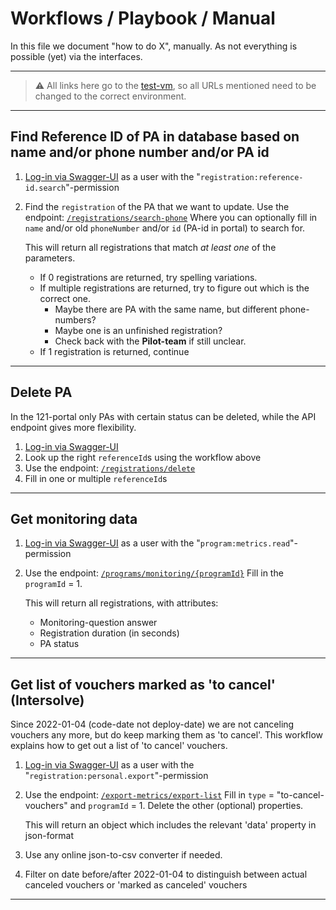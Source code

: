 # Workflows / Playbook / Manual

In this file we document "how to do X", manually. As not everything is possible (yet) via the interfaces.

---

> ⚠️ All links here go to the [test-vm](https://test-vm.121.global/), so all URLs mentioned need to be changed to the correct environment.

---

## Find Reference ID of PA in database based on name and/or phone number and/or PA id

1. [Log-in via Swagger-UI](./README.md#api-sign-uplog-in) as a user with the "`registration:reference-id.search`"-permission
2. Find the `registration` of the PA that we want to update.
   Use the endpoint: [`/registrations/search-phone`](https://test-vm.121.global/121-service/docs/#/registrations/post_registrations_search_phone)
   Where you can optionally fill in `name` and/or old `phoneNumber` and/or `id` (PA-id in portal) to search for.

   This will return all registrations that match _at least one_ of the parameters.

   - If 0 registrations are returned, try spelling variations.
   - If multiple registrations are returned, try to figure out which is the correct one.
     - Maybe there are PA with the same name, but different phone-numbers?
     - Maybe one is an unfinished registration?
     - Check back with the **Pilot-team** if still unclear.
   - If 1 registration is returned, continue

---

## Delete PA

In the 121-portal only PAs with certain status can be deleted, while the API endpoint gives more flexibility.

1. [Log-in via Swagger-UI](./README.md#api-sign-uplog-in)
2. Look up the right `referenceId`s using the workflow above
3. Use the endpoint: [`/registrations/delete`](https://test-vm.121.global/121-service/docs/#/registrations/post_registrations_delete)
4. Fill in one or multiple `referenceId`s

---

## Get monitoring data

1. [Log-in via Swagger-UI](./README.md#api-sign-uplog-in) as a user with the "`program:metrics.read`"-permission
2. Use the endpoint: [`/programs/monitoring/{programId}`](https://test-vm.121.global/121-service/docs/#/programs/get_programs_monitoring__programId_)
   Fill in the `programId` = 1.

   This will return all registrations, with attributes:

   - Monitoring-question answer
   - Registration duration (in seconds)
   - PA status

---

## Get list of vouchers marked as 'to cancel' (Intersolve)

Since 2022-01-04 (code-date not deploy-date) we are not canceling vouchers any more, but do keep marking them as 'to cancel'.
This workflow explains how to get out a list of 'to cancel' vouchers.

1. [Log-in via Swagger-UI](./README.md#api-sign-uplog-in) as a user with the "`registration:personal.export`"-permission
2. Use the endpoint: [`/export-metrics/export-list`](https://test-vm.121.global/121-service/docs/#/export-metrics/post_export_metrics_export_list)
   Fill in `type` = "to-cancel-vouchers" and `programId` = 1. Delete the other (optional) properties.

   This will return an object which includes the relevant 'data' property in json-format

3. Use any online json-to-csv converter if needed.
4. Filter on date before/after 2022-01-04 to distinguish between actual canceled vouchers or 'marked as canceled' vouchers

---
